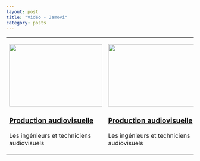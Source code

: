```yaml
---
layout: post
title: "Vidéo - Jamovi"
category: posts
---
```


<script async src="https://www.googletagmanager.com/gtag/js?id=UA-15159522-6"></script>
<script>
  window.dataLayer = window.dataLayer || [];
  function gtag(){dataLayer.push(arguments);}
  gtag('js', new Date());

  gtag('config', 'UA-15159522-6');
</script>


<script src="https://cdnjs.cloudflare.com/ajax/libs/mathjax/2.7.2/MathJax.js?config=TeX-MML-AM_CHTML"></script>

<html>
<head>
<meta http-equiv="Content-Type" content="text/html; charset=utf-8" />
<style>
.dcl__index-module__console--2YAI1, .dcl__index-module__editor--m_p4P {font-size: 15px !important; }
.lm_header .lm_tab .lm_title {font-size: 15px !important;}
.dcl__Button-module__extra-small--2toEt, .dcl__Button-module__small--1VJc5 {font-size: 15px;}
</style>
</head>
<body>


<table>
	<tbody>
		<tr>
			<td title="" width="20%">
				<p title="">
					<a class="fancybox fancybox.iframe-r" href="https://sondage.univ-paris8.fr/index.php/636932"><img alt="" class="img-responsive" src="https://catalogue-ent.univ-paris8.fr/images/studiop8/prodaudio.jpg" style="width: 250px; height: 167px;" title="" /></a></p>
				<h3 title="">
					<a class="fancybox fancybox.iframe-r" href="https://sondage.univ-paris8.fr/index.php/636932" title="">Production audiovisuelle</a></h3>
				<p title="">
					Les ing&eacute;nieurs et techniciens audiovisuels</p>
			</td>
			<td title="" width="20%">
				<p title="">
					<a class="fancybox fancybox.iframe-r" href="https://sondage.univ-paris8.fr/index.php/636932"><img alt="" class="img-responsive" src="https://catalogue-ent.univ-paris8.fr/images/studiop8/prodaudio.jpg" style="width: 250px; height: 167px;" title="" /></a></p>
				<h3 title="">
					<a class="fancybox fancybox.iframe-r" href="https://sondage.univ-paris8.fr/index.php/636932" title="">Production audiovisuelle</a></h3>
				<p title="">
					Les ing&eacute;nieurs et techniciens audiovisuels</p>
			</td>
			<td title="" width="20%">
				<p title="">
					<a class="fancybox fancybox.iframe-r" href="https://sondage.univ-paris8.fr/index.php/636932"><img alt="" class="img-responsive" src="https://catalogue-ent.univ-paris8.fr/images/studiop8/prodaudio.jpg" style="width: 250px; height: 167px;" title="" /></a></p>
				<h3 title="">
					<a class="fancybox fancybox.iframe-r" href="https://sondage.univ-paris8.fr/index.php/636932" title="">Production audiovisuelle</a></h3>
				<p title="">
					Les ing&eacute;nieurs et techniciens audiovisuels</p>
			</td>
			<td title="" width="20%">
				<p title="">
					<a class="fancybox fancybox.iframe-r" href="https://sondage.univ-paris8.fr/index.php/636932"><img alt="" class="img-responsive" src="https://catalogue-ent.univ-paris8.fr/images/studiop8/prodaudio.jpg" style="width: 250px; height: 167px;" title="" /></a></p>
				<h3 title="">
					<a class="fancybox fancybox.iframe-r" href="https://sondage.univ-paris8.fr/index.php/636932" title="">Production audiovisuelle</a></h3>
				<p title="">
					Les ing&eacute;nieurs et techniciens audiovisuels</p>
			</td>
			<td title="" width="20%">
				<p title="">
					<a class="fancybox fancybox.iframe-r" href="https://sondage.univ-paris8.fr/index.php/636932"><img alt="" class="img-responsive" src="https://catalogue-ent.univ-paris8.fr/images/studiop8/prodaudio.jpg" style="width: 250px; height: 167px;" title="" /></a></p>
				<h3 title="">
					<a class="fancybox fancybox.iframe-r" href="https://sondage.univ-paris8.fr/index.php/636932" title="">Production audiovisuelle</a></h3>
				<p title="">
					Les ing&eacute;nieurs et techniciens audiovisuels</p>
			</td>
		</tr>
	</tbody>
</table>
<p title="">
	&nbsp;</p>


</body>
</html>

